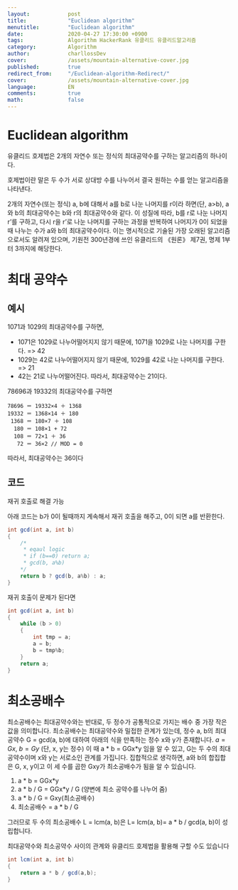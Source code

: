 ```yaml
---
layout:            post
title:             "Euclidean algorithm"
menutitle:         "Euclidean algorithm"
date:              2020-04-27 17:30:00 +0900
tags:              Algorithm HackerRank 유클리드 유클리드알고리즘
category:          Algorithm
author:            charllossDev
cover:             /assets/mountain-alternative-cover.jpg
published:         true
redirect_from:     "/Euclidean-algorithm-Redirect/"
cover:             /assets/mountain-alternative-cover.jpg
language:          EN
comments:          true
math:			   false
---
```


# Euclidean algorithm
유클리드 호제법은 2개의 자연수 또는 정식의 최대공약수를 구하는 알고리즘의 하나이다.

호제법이란 말은 두 수가 서로 상대방 수를 나누어서 결국 원하는 수를 얻는 알고리즘을 나타낸다.

2개의 자연수(또는 정식) a, b에 대해서 a를 b로 나눈 나머지를 r이라 하면(단, a>b), a와 b의 최대공약수는 b와 r의 최대공약수와 같다. 이 성질에 따라, b를 r로 나눈 나머지 r’를 구하고, 다시 r을 r’로 나눈 나머지를 구하는 과정을 반복하여 나머지가 0이 되었을 때 나누는 수가 a와 b의 최대공약수이다. 이는 명시적으로 기술된 가장 오래된 알고리즘으로서도 알려져 있으며, 기원전 300년경에 쓰인 유클리드의 《원론》 제7권, 명제 1부터 3까지에 해당한다.

# 최대 공약수

## 예시
1071과 1029의 최대공약수를 구하면,

* 1071은 1029로 나누어떨어지지 않기 때문에, 1071을 1029로 나눈 나머지를 구한다. => 42
* 1029는 42로 나누어떨어지지 않기 때문에, 1029를 42로 나눈 나머지를 구한다. => 21
* 42는 21로 나누어떨어진다.
따라서, 최대공약수는 21이다.

78696과 19332의 최대공약수를 구하면
```
78696 ＝ 19332×4 ＋ 1368
19332 ＝ 1368×14 ＋ 180
 1368 ＝ 180×7 ＋ 108
  180 ＝ 108×1 + 72
  108 ＝ 72×1 ＋ 36
   72 ＝ 36×2 // MOD = 0
```

따라서, 최대공약수는 36이다

## 코드
재귀 호출로 해결 가능

아래 코드는 b가 0이 될때까지 계속해서 재귀 호출을 해주고, 0이 되면 a를 반환한다.

```java
int gcd(int a, int b)
{
    /*
     * eqaul logic
     * if (b==0) return a;
     * gcd(b, a%b)
    */
	return b ? gcd(b, a%b) : a;
}
```
재귀 호출이 문제가 된다면

```java
int gcd(int a, int b)
{
    while (b > 0)
    {
        int tmp = a;
        a = b;
        b = tmp%b;
    }
    return a;
}
```

# 최소공배수

최소공배수는 최대공약수와는 반대로, 두 정수가 공통적으로 가지는 배수 중 가장 작은 값을 의미합니다.
최소공배수는 최대공약수와 밀접한 관계가 있는데, 정수 a, b의 최대공약수 G = gcd(a, b)에 대하여 아래의 식을 만족하는 정수 x와 y가 존재합니다.
$a = Gx$, $b = Gy$ (단, x, y는 정수)
이 때 a * b = GGx*y 임을 알 수 있고, G는 두 수의 최대 공약수이며 x와 y는 서로소인 관계를 가집니다.
집합적으로 생각하면, a와 b의 합집합은 G, x, y이고 이 세 수를 곱한 Gxy가 최소공배수가 됨을 알 수 있습니다.

1. a * b = GGx*y
2. a * b / G = GGx*y / G (양변에 최소 공약수를 나누어 줌)
3. a * b / G = Gxy(최소공배수)
4. 최소공배수 = a * b / G

그러므로 두 수의 최소공배수 L = lcm(a, b)은 L= lcm(a, b)= a * b / gcd(a, b)이 성립합니다.

최대공약수와 최소공약수 사이의 관계와 유클리드 호제법을 활용해 구할 수도 있습니다
```java
int lcm(int a, int b)
{
	return a * b / gcd(a,b);
}
```
